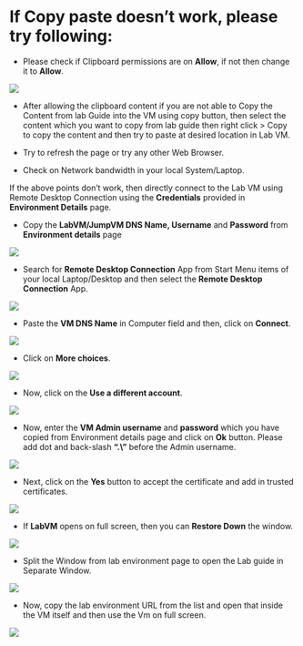 # If Copy paste doesn’t work, please try following: 

* Please check if Clipboard permissions are on **Allow**, if not then change it to **Allow**.

![](https://github.com/CloudLabsAI-Azure/Know-Before-You-Go/blob/main/Labs/images/copypasteissue-1.png)

* After allowing the clipboard content if you are not able to Copy the Content from lab Guide into the VM using copy button, then select the content which you want to copy from lab guide then right click > Copy to copy the content and then try to paste at desired location in Lab VM.

* Try to refresh the page or try any other Web Browser. 

* Check on Network bandwidth in your local System/Laptop. 

If the above points don’t work, then directly connect to the Lab VM using Remote Desktop Connection using the **Credentials** provided in **Environment Details** page.  

* Copy the **LabVM/JumpVM DNS Name, Username** and **Password** from **Environment details** page 

![](https://raw.githubusercontent.com/Ritu786/Common-Issues/main/Images/02.png)

* Search for **Remote Desktop Connection** App from Start Menu items of your local Laptop/Desktop and then select the **Remote Desktop Connection** App. 

![](https://raw.githubusercontent.com/Ritu786/Common-Issues/main/Images/03.png)

* Paste the **VM DNS Name** in Computer field and then, click on **Connect**. 

![](https://raw.githubusercontent.com/Ritu786/Common-Issues/main/Images/04.png)

* Click on **More choices**.  

![](https://raw.githubusercontent.com/Ritu786/Common-Issues/main/Images/12.png)

* Now, click on the **Use a different account**.

![](https://raw.githubusercontent.com/Ritu786/Common-Issues/main/Images/06.png)

* Now, enter the **VM Admin username** and **password** which you have copied from Environment details page and click on **Ok** button. Please add dot and back-slash **“.\”** before the Admin username.  

![](https://raw.githubusercontent.com/Ritu786/Common-Issues/main/Images/07.png)

* Next, click on the **Yes** button to accept the certificate and add in trusted certificates.  

![](https://raw.githubusercontent.com/Ritu786/Common-Issues/main/Images/08.png)

* If **LabVM** opens on full screen, then you can **Restore Down** the window.  

![](https://raw.githubusercontent.com/Ritu786/Common-Issues/main/Images/09.png)

* Split the Window from lab environment page to open the Lab guide in Separate Window. 

![](https://raw.githubusercontent.com/Ritu786/Common-Issues/main/Images/10.png)

* Now, copy the lab environment URL from the list and open that inside the VM itself and then use the Vm on full screen. 

![](https://raw.githubusercontent.com/Ritu786/Common-Issues/main/Images/11.png)

